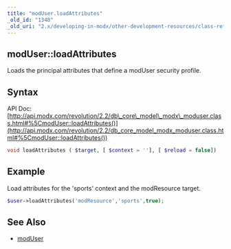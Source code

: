 ```yaml
---
title: "modUser.loadAttributes"
_old_id: "1348"
_old_uri: "2.x/developing-in-modx/other-development-resources/class-reference/moduser/moduser.loadattributes"
---
```


## modUser::loadAttributes

Loads the principal attributes that define a modUser security profile.

## Syntax

API Doc: [http://api.modx.com/revolution/2.2/db\_core\_model\_modx\_moduser.class.html#%5CmodUser::loadAttributes()](http://api.modx.com/revolution/2.2/db_core_model_modx_moduser.class.html#%5CmodUser::loadAttributes())

``` php 
void loadAttributes ( $target, [ $context = ''], [ $reload = false])
```

## Example

Load attributes for the 'sports' context and the modResource target.

``` php 
$user->loadAttributes('modResource','sports',true);
```

## See Also

- [modUser](developing-in-modx/other-development-resources/class-reference/moduser "modUser")